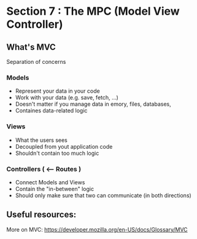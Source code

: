 # Section 7 : The MPC (Model View Controller)

## What's MVC

Separation of concerns

### Models
- Represent your data in your code
- Work with your data (e.g. save, fetch, ...)
- Doesn't matter if you manage data in emory, files, databases,
- Containes data-related logic

### Views
- What the users sees
- Decoupled from yout application code
- Shouldn't contain too much logic

### Controllers ( <-- Routes )
- Connect Models and Views
- Contain the "in-between" logic
- Should only make sure that two can communicate (in both directions)

## Useful resources:

More on MVC: https://developer.mozilla.org/en-US/docs/Glossary/MVC